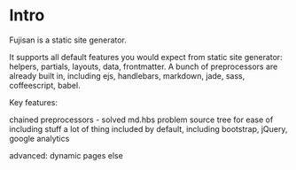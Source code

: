 Intro
=====

Fujisan is a static site generator.

It supports all default features you would expect from static site generator:
helpers, partials, layouts, data, frontmatter. A bunch of preprocessors are
already built in, including ejs, handlebars, markdown, jade, sass, coffeescript,
babel.


Key features:

chained preprocessors - solved md.hbs problem
source tree for ease of including stuff
a lot of thing included by default, including bootstrap, jQuery, google analytics

advanced:
dynamic pages
else
